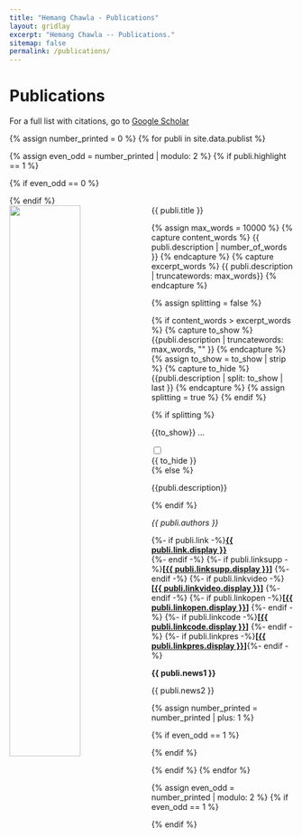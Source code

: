 ```yaml
---
title: "Hemang Chawla - Publications"
layout: gridlay
excerpt: "Hemang Chawla -- Publications."
sitemap: false
permalink: /publications/
---
```



# Publications

For a full list with citations, go to [Google Scholar](https://scholar.google.ch/citations?user=_58RpMgAAAAJ)

{% assign number_printed = 0 %}
{% for publi in site.data.publist %}

{% assign even_odd = number_printed | modulo: 2 %}
{% if publi.highlight == 1 %}

{% if even_odd == 0 %}
<div class="row">
{% endif %}

<div class="col-sm-6 clearfix">
 <div class="well">
  <pubtit style="text-align: justify">{{ publi.title }}</pubtit>
  <img src="{{ site.url }}{{ site.baseurl }}/images/pubpic/{{ publi.image }}" class="img-responsive" width="50%" style="float: left" />
  
  {% assign max_words = 10000 %}
  {% capture content_words %}
    {{ publi.description | number_of_words }}
  {% endcapture %}
  {% capture excerpt_words %}
    {{ publi.description | truncatewords: max_words}}
  {% endcapture %}

  {% assign splitting = false %}

  {% if content_words > excerpt_words  %}
    {% capture to_show %} {{publi.description | truncatewords: max_words, "" }} {% endcapture %}
    {% assign to_show = to_show | strip %}
    {% capture to_hide %} {{publi.description | split: to_show | last }} {% endcapture %}
    {% assign splitting = true %}
  {% endif %}

{% if splitting %}
  <div>
  <p style="text-align: justify"> 
  {{to_show}} ...
  </p>
  </div>
  <input type="checkbox" class="read-more-state" id="more"/>
  <div class="read-more">
  {{ to_hide }}
  </div>  
  <label for="more" class="read-more-trigger"></label>
{% else %}
  <p style="text-align: justify"> 
  {{publi.description}}
  </p>
{% endif %}

  <p><em>{{ publi.authors }}</em></p>
  <p>
  {%- if publi.link -%}<strong><a href="{{ publi.link.url }}">{{ publi.link.display }}</a></strong><br/> {%- endif -%}
  {%- if publi.linksupp -%}<strong>[<a href="{{ publi.linksupp.url }}">{{ publi.linksupp.display }}</a>]</strong> {%- endif -%}
  {%- if publi.linkvideo -%}<strong>[<a href="{{ publi.linkvideo.url }}">{{ publi.linkvideo.display }}</a>]</strong> {%- endif -%}
  {%- if publi.linkopen -%}<strong>[<a href="{{ publi.linkopen.url }}">{{ publi.linkopen.display }}</a>]</strong> {%- endif -%} 
  {%- if publi.linkcode -%}<strong>[<a href="{{ publi.linkcode.url }}">{{ publi.linkcode.display }}</a>]</strong> {%- endif -%} 
  {%- if publi.linkpres -%}<strong>[<a href="{{ publi.linkpres.url }}">{{ publi.linkpres.display }}</a>]</strong>{%- endif -%}
  </p>
  <p class="text-danger"><strong> {{ publi.news1 }}</strong></p>
  <p> {{ publi.news2 }}</p>
 </div>
</div>

{% assign number_printed = number_printed | plus: 1 %}

{% if even_odd == 1 %}
</div>
{% endif %}

{% endif %}
{% endfor %}

{% assign even_odd = number_printed | modulo: 2 %}
{% if even_odd == 1 %}
</div>
{% endif %}

<p> &nbsp; </p>
